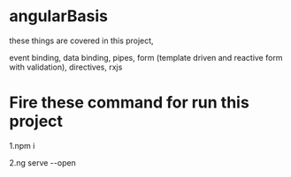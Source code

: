 # angularBasis

these things are covered in this project,

event binding, data binding, pipes, form (template driven and reactive form with validation), directives, rxjs

# Fire these command for run this project

1.npm i

2.ng serve --open
